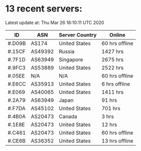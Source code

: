 # 13 recent servers:

Latest update at: Thu Mar 26 16:10:11 UTC 2020

| ID | ASN | Server Country | Online |
| -- | --- | -------------- | ------ |
| #.D09B | AS174 | United States | 60 hrs offline |
| #.15CF | AS49392 | Russia | 1427 hrs |
| #.7F1D | AS63949 | Singapore | 2675 hrs |
| #.9FC3 | AS53889 | United States | 2522 hrs |
| #.05EE | N/A | N/A | 60 hrs offline |
| #.E6CC | AS35913 | United States | 6 hrs offline |
| #.E069 | AS40065 | United States | 1411 hrs |
| #.2A79 | AS63949 | Japan | 91 hrs |
| #.F7DA | AS45102 | United States | 701 hrs |
| #.4B0A | AS20473 | Canada | 3 hrs |
| #.1E8E | AS20473 | United States | 12 hrs |
| #.C461 | AS20473 | United States | 60 hrs offline |
| #.CE6B | AS36352 | United States | 13 hrs offline |

